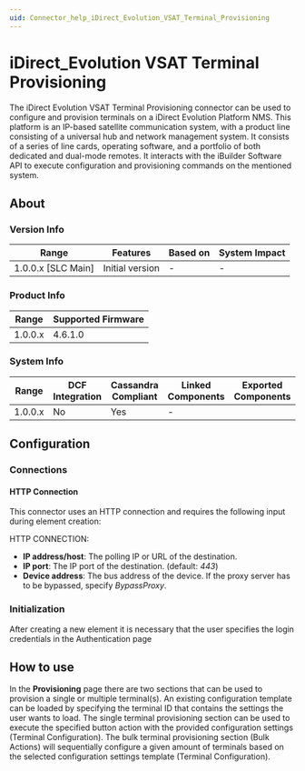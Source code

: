 ```yaml
---
uid: Connector_help_iDirect_Evolution_VSAT_Terminal_Provisioning
---
```


# iDirect_Evolution VSAT Terminal Provisioning

The iDirect Evolution VSAT Terminal Provisioning connector can be used to configure and provision terminals on a iDirect Evolution Platform NMS.
This platform is an IP-based satellite communication system, with a product line consisting of a universal hub and network management system.
It consists of a series of line cards, operating software, and a portfolio of both dedicated and dual-mode remotes.
It interacts with the iBuilder Software API to execute configuration and provisioning commands on the mentioned system.

## About

### Version Info

|Range  |Features  |Based on  |System Impact  |
|---------|---------|---------|---------|
|1.0.0.x [SLC Main]     |Initial version         |-         |-         |

### Product Info

|Range  |Supported Firmware  |
|---------|---------|
|1.0.0.x     |4.6.1.0        |

### System Info

|Range  |DCF Integration  |Cassandra Compliant  |Linked Components  |Exported Components   |
|---------|---------|---------|---------|---------|
|1.0.0.x    |No       |Yes         |-         |   |

## Configuration

### Connections

#### HTTP Connection

This connector uses an HTTP connection and requires the following input during element creation:

HTTP CONNECTION:

  - **IP address/host**: The polling IP or URL of the destination.
  - **IP port**: The IP port of the destination. (default: *443*)
  - **Device address**: The bus address of the device. If the proxy server has to be bypassed, specify *BypassProxy*.


### Initialization
After creating a new element it is necessary that the user specifies the login credentials in the Authentication page

## How to use

In the **Provisioning** page there are two sections that can be used to provision a single or multiple terminal(s).
An existing configuration template can be loaded by specifying the terminal ID that contains the settings the user wants to load.
The single terminal provisioning section can be used to execute the specified button action with the provided configuration settings (Terminal Configuration).
The bulk terminal provisioning section (Bulk Actions) will sequentially configure a given amount of terminals based on the selected configuration settings template (Terminal Configuration).

